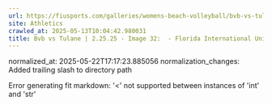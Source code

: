 ```yaml
---
url: https://fiusports.com/galleries/womens-beach-volleyball/bvb-vs-tulane-2-25-25/image-32/355/62585/
site: Athletics
crawled_at: 2025-05-13T10:04:42.980031
title: Bvb vs Tulane | 2.25.25 - Image 32:  - Florida International University
---
```

normalized_at: 2025-05-22T17:17:23.885056
normalization_changes: Added trailing slash to directory path

Error generating fit markdown: '<' not supported between instances of 'int' and 'str'
